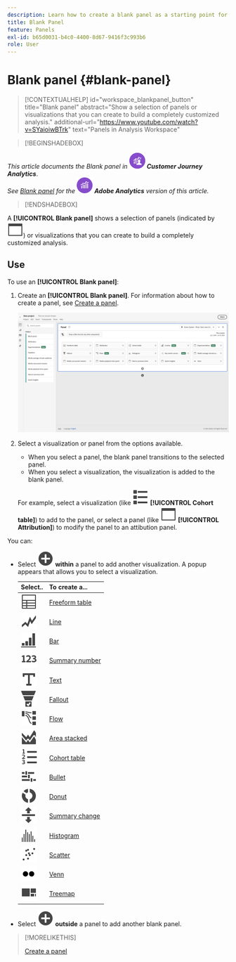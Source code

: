 ```yaml
---
description: Learn how to create a blank panel as a starting point for any visualization.
title: Blank Panel
feature: Panels
exl-id: b65d0031-b4c0-4400-8d67-9416f3c993b6
role: User
---
```

# Blank panel {#blank-panel}

<!-- markdownlint-disable MD034 -->

>[!CONTEXTUALHELP]
>id="workspace_blankpanel_button"
>title="Blank panel"
>abstract="Show a selection of panels or visualizations that you can create to build a completely customized analysis."
>additional-url="https://www.youtube.com/watch?v=SYaioiwBTrk" text="Panels in Analysis Workspace"

<!-- markdownlint-enable MD034 -->


>[!BEGINSHADEBOX]

_This article documents the Blank panel in_ ![CustomerJourneyAnalytics](/help/assets/icons/CustomerJourneyAnalytics.svg) _**Customer Journey Analytics**_.<br/>_See [Blank panel](https://experienceleague.adobe.com/en/docs/analytics/analyze/analysis-workspace/panels/blank-panel) for the_ ![AdobeAnalytics](/help/assets/icons/AdobeAnalytics.svg) _**Adobe Analytics** version of this article._

>[!ENDSHADEBOX]


A **[!UICONTROL Blank panel]** shows a selection of panels (indicated by ![WebPage](/help/assets/icons/WebPage.svg)) or visualizations that you can create to build a completely customized analysis. 

## Use

To use an **[!UICONTROL Blank panel]**:

1. Create an **[!UICONTROL Blank panel]**. For information about how to create a panel, see [Create a panel](panels.md#create-a-panel).

   ![Create a panel](assets/create-panel.png)

   

1. Select a visualization or panel from the options available.

   
   * When you select a panel, the blank panel transitions to the selected panel. 
   * When you select a visualization, the visualization is added to the blank panel. 
    
   For example, select a visualization (like ![ViewList](/help/assets/icons/ViewList.svg) **[!UICONTROL Cohort table]**) to add to the panel, or select a panel (like ![WebPage](/help/assets/icons/WebPage.svg) **[!UICONTROL Attribution]**) to modify the panel to an attibution panel.



You can:

* Select ![AddCircle](/help/assets/icons/AddCircle.svg) **within** a panel to add another visualization. A popup appears that allows you to select a visualization.

  | Select.. | To create a...  |
  |---|---|
  | ![Table](/help/assets/icons/Table.svg) | [Freeform table](/help/analysis-workspace/visualizations/freeform-table/freeform-table.md) |
  | ![Line](/help/assets/icons/GraphTrend.svg) | [Line](/help/analysis-workspace/visualizations/line.md) |
  | ![GraphBarVertical](/help/assets/icons/GraphBarVertical.svg) | [Bar](/help/analysis-workspace/visualizations/bar.md) |
  | ![123](/help/assets/icons/123.svg) | [Summary number](/help/analysis-workspace/visualizations/summary-number-change.md) |
  | ![Text](/help/assets/icons/Text.svg) | [Text](/help/analysis-workspace/visualizations/text.md) |
  | ![ConversionFunnel](/help/assets/icons/ConversionFunnel.svg) | [Fallout](/help/analysis-workspace/visualizations/fallout/fallout-flow.md) |
  | ![Workflow](/help/assets/icons/GraphPathing.svg) | [Flow](/help/analysis-workspace/visualizations/c-flow/flow.md) |
  | ![GraphAreaStacked](/help/assets/icons/GraphAreaStacked.svg) | [Area stacked](/help/analysis-workspace/visualizations/area.md) |
  | ![TextNumbered](/help/assets/icons/TextNumbered.svg) | [Cohort table](/help/analysis-workspace/visualizations/cohort-table/t-cohort.md) |
  | ![GraphBullet](/help/assets/icons/GraphBullet.svg) | [Bullet](/help/analysis-workspace/visualizations/bullet-graph.md)|
  | ![GraphDonut](/help/assets/icons/GraphDonut.svg) | [Donut](/help/analysis-workspace/visualizations/donut.md) |
  | ![MoveUpDown](/help/assets/icons/MoveUpDown.svg) | [Summary change](/help/analysis-workspace/visualizations/summary-number-change.md) |
  | ![Histogram](/help/assets/icons/Histogram.svg) | [Histogram](/help/analysis-workspace/visualizations/histogram.md) |
  | ![GraphScatter](/help/assets/icons/GraphScatter.svg) | [Scatter](/help/analysis-workspace/visualizations/scatterplot.md) |
  | ![Type](/help/assets/icons/TwoDots.svg) | [Venn](/help/analysis-workspace/visualizations/venn.md) |
  | ![GraphTree](/help/assets/icons/GraphTree.svg) | [Treemap](/help/analysis-workspace/visualizations/treemap.md) | 

* Select ![AddCircle](/help/assets/icons/AddCircle.svg) **outside** a panel to add another blank panel.


>[!MORELIKETHIS]
>
>[Create a panel](/help/analysis-workspace/c-panels/panels.md#create-a-panel)
>
